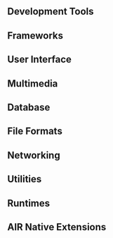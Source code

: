 ## Development Tools


## Frameworks


## User Interface


## Multimedia


## Database


## File Formats


## Networking


## Utilities


## Runtimes


## AIR Native Extensions

